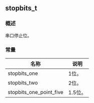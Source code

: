 ## stopbits\_t
### 概述
串口停止位。
### 常量
<p id="stopbits_t_consts">

| 名称 | 说明 | 
| -------- | ------- | 
| stopbits\_one | 1位。 |
| stopbits\_two | 2位。 |
| stopbits\_one\_point\_five | 1.5位。 |
